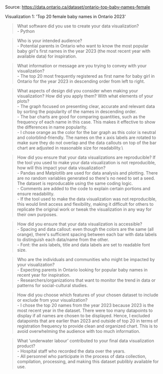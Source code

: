 Source: https://data.ontario.ca/dataset/ontario-top-baby-names-female

Visualization 1: 'Top 20 female baby names in Ontario 2023'

> What software did you use to create your data visualization?  
    - Python

> Who is your intended audience?  
    - Potential parents in Ontario who want to know the most popular baby girl's first names in the year 2023 (the most recent year with available data) for inspiration.

> What information or message are you trying to convey with your visualization?  
    - The top 20 most frequently registered as first name for baby girl in Ontario for the year 2023 in descending order from left to right. 

> What aspects of design did you consider when making your visualization? How did you apply them? With what elements of your plots?  
    - The graph focused on presenting clear, accurate and relevant data by sorting the popularity of the names in descending order.\
    - The bar charts are good for comparing quantities, such as the frequency of each name in this case. This makes it effective to show the differences in name popularity.\
    - I chose orange as the color for the bar graph as this color is neutral and colorblind-friendly. The names on the x axis labels are rotated to make sure they do not overlap and the data callouts on top of the bar chart are adjusted in reasonable size for readability.\
    
> How did you ensure that your data visualizations are reproducible? If the tool you used to make your data visualization is not reproducible, how will this impact your data visualization?  
    - Pandas and Matplotlib are used for data analysis and plotting. There are no random variables generated so there's no need to set a seed. The dataset is reproducable using the same coding logic.\
    - Comments are added to the code to explain certain portions and ensure readability.\
    - If the tool used to make the data visualization was not reproducible, this would limit access and flexibility, making it difficult for others to replicate the original work or tweak the visualization in any way for their own purposes.

> How did you ensure that your data visualization is accessible?  
    - Spacing and data callout: even though the colors are the same (all orange), there's sufficient spacing between each bar with data labels to distinguish each data/name from the other.\
    - Font: the axis labels, title and data labels are set to readable font size.

> Who are the individuals and communities who might be impacted by your visualization?  
    - Expecting parents in Ontario looking for popular baby names in recent year for inspiration.\
    - Researchers/organizations that want to monitor the trend in data or patterns for social-cultural studies.

> How did you choose which features of your chosen dataset to include or exclude from your visualization?  
    - I chose the top 20 names from the year 2023 because 2023 is the most recent year in the dataset. There were too many datapoints to display if all names are chosen to be displayed. Hence, I excluded datapoints that are earlier than 2023 and outside of top 20 in terms of registration frequency to provide clean and organized chart. This is to avoid overwhelming the audience with too much information.

> What ‘underwater labour’ contributed to your final data visualization product?  
    - Hospital staff who recorded the data over the years.\
    - All personnel who participate in the process of data collection, compilation, processing, and making this dataset publibly available for use. 
